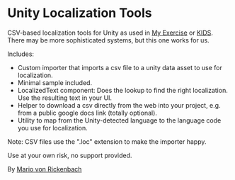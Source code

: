 # Unity Localization Tools

CSV-based localization tools for Unity as used in [My Exercise](https://myex.jp/) or [KIDS](https://playkids.ch/). There may be more sophisticated systems, but this one works for us. 

Includes:
- Custom importer that imports a csv file to a unity data asset to use for localization.
- Minimal sample included.
- LocalizedText component: Does the lookup to find the right localization. Use the resulting text in your UI.
- Helper to download a csv directly from the web into your project, e.g. from a public google docs link (totally optional).
- Utility to map from the Unity-detected language to the language code you use for localization.

Note: CSV files use the ".loc" extension to make the importer happy.

Use at your own risk, no support provided.

By [Mario von Rickenbach](http://mariov.ch)
